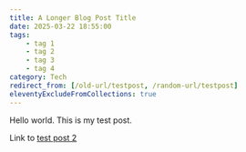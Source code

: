 ```yaml
---
title: A Longer Blog Post Title
date: 2025-03-22 18:55:00
tags:
    - tag 1
    - tag 2
    - tag 3
    - tag 4
category: Tech
redirect_from: [/old-url/testpost, /random-url/testpost]
eleventyExcludeFromCollections: true
---
```


Hello world. This is my test post.

<!-- more -->

Link to [test post 2](/posts/2025-03-23-testpost2.md)
